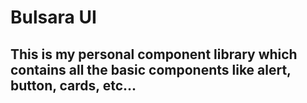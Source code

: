 # Bulsara UI

## This is my personal component library which contains all the basic components like alert, button, cards, etc...